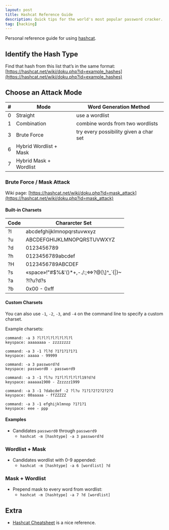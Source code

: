 ```yaml
---
layout: post
title: Hashcat Reference Guide
description: Quick tips for the world's most popular password cracker.
tag: [hacking]
---
```


Personal reference guide for using [hashcat](https://hashcat.net/hashcat/).

## Identify the Hash Type

Find that hash from this list that’s in the same format: [https://hashcat.net/wiki/doku.php?id=example_hashes](https://hashcat.net/wiki/doku.php?id=example_hashes)

## Choose an Attack Mode

| # | Mode | Word Generation Method |
| --- | --- | --- |
| 0 | Straight | use a wordlist |
| 1 | Combination | combine words from two wordlists |
| 3 | Brute Force | try every possibility given a char set |
| 6 | Hybrid Wordlist + Mask |  |
| 7 | Hybrid Mask + Wordlist |  |

### Brute Force / Mask Attack

Wiki page: [https://hashcat.net/wiki/doku.php?id=mask_attack](https://hashcat.net/wiki/doku.php?id=mask_attack)

#### Built-in Charsets

| Code | Chararcter Set | 
| ---| -------------------------- |
| ?l | abcdefghijklmnopqrstuvwxyz |
| ?u | ABCDEFGHIJKLMNOPQRSTUVWXYZ |
| ?d | 0123456789 |
| ?h | 0123456789abcdef |
| ?H | 0123456789ABCDEF |
| ?s | «space»!"#$%&'()*+,-./:;<=>?@[\\]^_`{\|}~ |
| ?a | ?l?u?d?s |
| ?b | 0x00 - 0xff |

#### Custom Charsets

You can also use `-1`, `-2`, `-3`, and `-4` on the command line to specify a custom charset.

Example charsets:

```
command: -a 3 ?l?l?l?l?l?l?l?l
keyspace: aaaaaaaa - zzzzzzzz

command: -a 3 -1 ?l?d ?1?1?1?1?1
keyspace: aaaaa - 99999

command: -a 3 password?d
keyspace: password0 - password9

command: -a 3 -1 ?l?u ?1?l?l?l?l?l19?d?d
keyspace: aaaaaa1900 - Zzzzzz1999

command: -a 3 -1 ?dabcdef -2 ?l?u ?1?1?2?2?2?2?2
keyspace: 00aaaaa - ffZZZZZ

command: -a 3 -1 efghijklmnop ?1?1?1
keyspace: eee - ppp
```

#### Examples

- Candidates `password0` through `password9`
    - `hashcat -m [hashtype] -a 3 password?d`

### Wordlist + Mask

- Candidates wordlist with 0-9 appended:
    - `hashcat -m [hashtype] -a 6 [wordlist] ?d`

### Mask + Wordlist

- Prepend mask to every word from wordlist:
    - `hashcat -m [hashtype] -a 7 ?d [wordlist]`

## Extra
- [Hashcat Cheatsheet](https://cheatsheet.haax.fr/passcracking-hashfiles/hashcat_cheatsheet/) is a nice reference.
